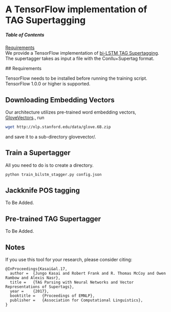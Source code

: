# A TensorFlow implementation of TAG Supertagging

##### Table of Contents  
[Requirements](#requirements)  
We provide a TensorFlow implementation of [bi-LSTM TAG Supertagging](https://jungokasai.github.io/papers/EMNLP2017.pdf).
The supertagger takes as input a file with the Conllu+Supertag format.

<a name="requirements"/>
## Requirements

TensorFlow needs to be installed before running the training script.
TensorFlow 1.0.0 or higher is supported. 
## Downloading Embedding Vectors

Our architecture utilizes pre-trained word embedding vectors, [GloveVectors](http://nlp.stanford.edu/projects/glove/)., run
```bash
wget http://nlp.stanford.edu/data/glove.6B.zip 
```
and save it to a sub-directory glovevector/. 


## Train a Supertagger
All you need to do is to create a directory. 
```bash
python train_bilstm_stagger.py config.json
```

## Jackknife POS tagging

To Be Added.

## Pre-trained TAG Supertagger

To Be Added.

## Notes

If you use this tool for your research, please consider citing:
```
@InProceedings{Kasai&al.17,
  author =  {Jungo Kasai and Robert Frank and R. Thomas McCoy and Owen Rambow and Alexis Nasr},
  title =   {TAG Parsing with Neural Networks and Vector Representations of Supertags},
  year =    {2017},  
  booktitle =   {Proceedings of EMNLP},  
  publisher =   {Association for Computational Linguistics},
}
```
